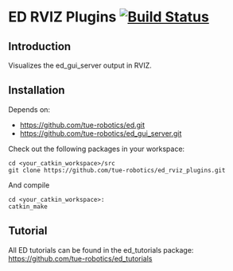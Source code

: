 ED RVIZ Plugins [![Build Status](https://travis-ci.org/tue-robotics/ed_rviz_plugins.svg?branch=master)](https://travis-ci.org/tue-robotics/ed_rviz_plugins)
======

## Introduction

Visualizes the ed_gui_server output in RVIZ.

## Installation

Depends on:
- https://github.com/tue-robotics/ed.git
- https://github.com/tue-robotics/ed_gui_server.git

Check out the following packages in your workspace:

    cd <your_catkin_workspace>/src
    git clone https://github.com/tue-robotics/ed_rviz_plugins.git

And compile

    cd <your_catkin_workspace>:
    catkin_make
    
## Tutorial

All ED tutorials can be found in the ed_tutorials package: https://github.com/tue-robotics/ed_tutorials
